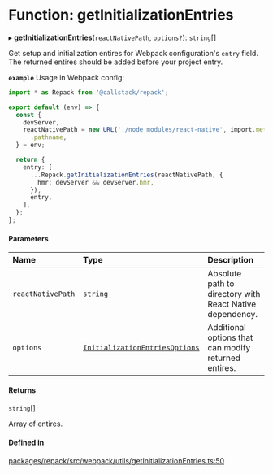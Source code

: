 # Function: getInitializationEntries

▸ **getInitializationEntries**(`reactNativePath`, `options?`): `string`[]

Get setup and initialization entires for Webpack configuration's `entry` field.
The returned entires should be added before your project entry.

**`example`** Usage in Webpack config:
```ts
import * as Repack from '@callstack/repack';

export default (env) => {
  const {
    devServer,
    reactNativePath = new URL('./node_modules/react-native', import.meta.url)
      .pathname,
  } = env;

  return {
    entry: [
      ...Repack.getInitializationEntries(reactNativePath, {
        hmr: devServer && devServer.hmr,
      }),
      entry,
    ],
  };
};
```

#### Parameters

| Name | Type | Description |
| :------ | :------ | :------ |
| `reactNativePath` | `string` | Absolute path to directory with React Native dependency. |
| `options` | [`InitializationEntriesOptions`](../interfaces/InitializationEntriesOptions.md) | Additional options that can modify returned entires. |

#### Returns

`string`[]

Array of entires.

#### Defined in

[packages/repack/src/webpack/utils/getInitializationEntries.ts:50](https://github.com/callstack/repack/blob/1d9a1bb/packages/repack/src/webpack/utils/getInitializationEntries.ts#L50)
